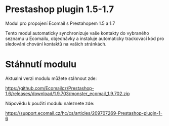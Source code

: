 # Prestashop plugin 1.5-1.7
Modul pro propojení Ecomail s Prestahopem 1.5 a 1.7

Tento modul automaticky synchronizuje vaše kontakty do vybraného seznamu u Ecomailu, objednávky a instaluje automaticky trackovací kód pro sledování chování kontaktů na vašich stránkách.

# Stáhnutí modulu

Aktualní verzi modulu můžete stáhnout zde:

https://github.com/Ecomailcz/Prestashop-1.6/releases/download/1.9.703/monster_ecomail_1.9.702.zip

Nápovědu k použití modulu naleznete zde:

https://support.ecomail.cz/hc/cs/articles/209707269-Prestashop-plugin-1-6
